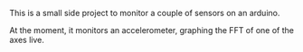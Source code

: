 This is a small side project to monitor a couple of
sensors on an arduino.

At the moment, it monitors an accelerometer, graphing
the FFT of one of the axes live.
